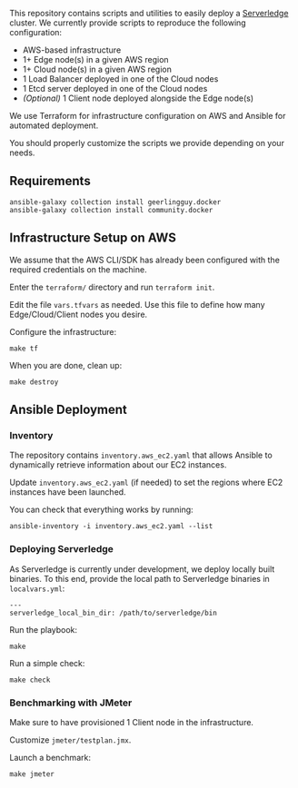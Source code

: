 
This repository contains scripts and utilities to easily deploy a
[Serverledge](https://github.com/grussorusso/serverledge)
cluster. We currently provide scripts to reproduce the following configuration:

- AWS-based infrastructure 
- 1+ Edge node(s) in a given AWS region
- 1+ Cloud node(s) in a given AWS region
- 1 Load Balancer deployed in one of the Cloud nodes
- 1 Etcd server deployed in one of the Cloud nodes
- *(Optional)* 1 Client node deployed alongside the Edge node(s)

We use Terraform for infrastructure configuration on AWS and Ansible for automated
deployment.

You should properly customize the scripts we provide depending on your needs.

## Requirements

	ansible-galaxy collection install geerlingguy.docker
	ansible-galaxy collection install community.docker

## Infrastructure Setup on AWS

We assume that the AWS CLI/SDK has already been configured with the required
credentials on the machine.

Enter the `terraform/` directory and run `terraform init`.

Edit the file `vars.tfvars` as needed. Use this file to define how many 
Edge/Cloud/Client nodes you desire.

Configure the infrastructure:

	make tf

When you are done, clean up:

	make destroy

## Ansible Deployment

### Inventory

The repository contains `inventory.aws_ec2.yaml` that allows Ansible to
dynamically retrieve information about our EC2 instances.

Update `inventory.aws_ec2.yaml` (if needed) to set the regions where EC2
instances have been launched.

You can check that everything works by running:

	ansible-inventory -i inventory.aws_ec2.yaml --list


### Deploying Serverledge

As Serverledge is currently under development, we deploy locally built binaries.
To this end, provide the local path to Serverledge binaries in `localvars.yml`:

	---
	serverledge_local_bin_dir: /path/to/serverledge/bin

Run the playbook:

	make

Run a simple check:

	make check

### Benchmarking with JMeter

Make sure to have provisioned 1 Client node in the infrastructure.

Customize `jmeter/testplan.jmx`.

Launch a benchmark:

	make jmeter
